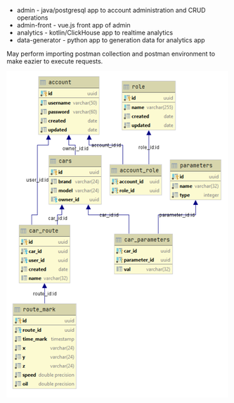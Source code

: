 - admin - java/postgresql app to account administration and CRUD operations
- admin-front - vue.js front app of admin
- analytics - kotlin/ClickHouse app to realtime analytics
- data-generator - python app to generation data for analytics app

May perform importing postman collection and postman environment to make eazier to execute requests.


![DataBase diagram](DB_UML.png)